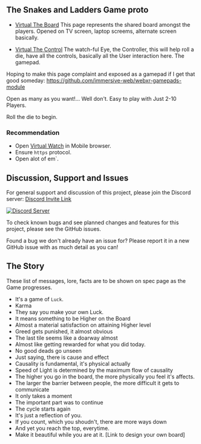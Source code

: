 ## The Snakes and Ladders Game proto

* [Virtual The Board](https://vb.akriya.co.in)
This page represents the shared board amongst the players. Opened on TV screen, laptop screems, alternate screen basically.

* [Virtual The Control](https://vb.akriya.co.in/watch)
The watch-ful Eye, the Controller, this will help roll a die, have all the controls, basically all the User interaction here. The gamepad. 

Hoping to make this page complaint and exposed as a gamepad if I get that good someday: https://github.com/immersive-web/webxr-gamepads-module

Open as many as you want!... Well don't. Easy to play with Just 2-10 Players.

Roll the die to begin.

### Recommendation
* Open [Virtual Watch](https://vb.akriya.co.in/watch) in Mobile browser.
* Ensure `https` protocol.
* Open alot of em`.


## Discussion, Support and Issues
For general support and discussion of this project, please join the Discord server: [Discord Invite Link](https://discord.gg/B2cERQ5)

[![Discord Server](https://discordapp.com/api/guilds/552881714196774953/widget.png?style=banner2)](https://discord.gg/B2cERQ5)

To check known bugs and see planned changes and features for this project, please see the GitHub issues.

Found a bug we don't already have an issue for? Please report it in a new GitHub issue with as much detail as you can!

## The Story 
These list of messages, lore, facts are to be shown on spec page as the Game progresses.
* It's a game of `Luck`.
* Karma 
* They say you make your own Luck.
* It means something to be Higher on the Board
* Almost a material satisfaction on attaining Higher level
* Greed gets punished, it almost obvious
* The last tile seems like a doarway almost
* Almost like getting rewarded for what you did today.
* No good deads go unseen
* Just saying, there is cause and effect
* Causality is fundamental, it's physical actually
* Speed of Light is determined by the maximum flow of causality
* The higher you go in the board, the more physically you feel it's affects.
* The larger the barrier between people, the more difficult it gets to communicate
* It only takes a moment
* The important part was to continue
* The cycle starts again
* It's just a reflection of you.
* If you count, which you shoudn't, there are more ways down
* And yet you reach the top, everytime.
* Make it beautiful while you are at it. [Link to design your own board]

